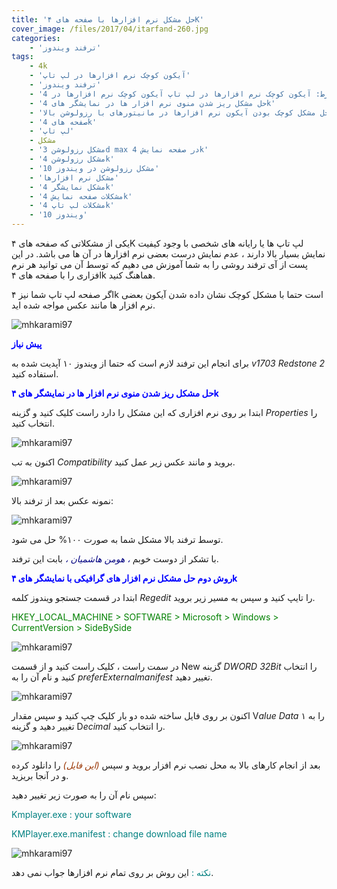 ```yaml
---
title: 'حل مشکل نرم افزارها با صفحه های ۴K'
cover_image: /files/2017/04/itarfand-260.jpg
categories:
    - 'ترفند ویندوز'
tags:
    - 4k
    - 'آیکون کوچک نرم افزارها در لپ تاپ'
    - 'ترفند ویندوز'
    - 'حذف شرط: آیکون کوچک نرم افزارها در لپ تاپ آیکون کوچک نرم افزارها در 4k'
    - 'حل مشکل ریز شدن منوی نرم افزار ها در نمایشگر های 4k'
    - 'حل مشکل کوچک بودن آیکون نرم افزارها در مانیتورهای با رزولوشن بالا'
    - 'صفحه های 4k'
    - 'لپ تاپ'
    - مشکل
    - 'مشکل رزولوشن 3d max در صفحه نمایش 4k'
    - 'مشکل رزولوشن 4k'
    - 'مشکل رزولوشن در ویندوز 10'
    - 'مشکل نرم افزارها'
    - 'مشکل نمایشگر 4k'
    - 'مشکلات صفحه نمایش 4k'
    - 'مشکلات لپ تاپ 4k'
    - 'ویندوز 10'
---
```


یکی از مشکلاتی که صفحه های ۴K لپ تاپ ها یا رایانه های شخصی با وجود کیفیت نمایش بسیار بالا دارند ، عدم نمایش درست بعضی نرم افزارها در آن ها می باشد. در این پست از آی ترفند روشی را به شما آموزش می دهیم که توسط آن می توانید هر نرم افزاری را با صفحه های ۴k هماهنگ کنید.

اگر صفحه لپ تاپ شما نیز ۴k است حتما با مشکل کوچک نشان داده شدن آیکون بعضی نرم افزار ها مانند عکس مواجه شده اید.

![mhkarami97](/files/2017/04/itarfand-256.jpg)  

<span style="color: #0000ff;">**پیش نیاز**</span>

برای انجام این ترفند لازم است که حتما از ویندوز ۱۰ آپدیت شده به *v1703 Redstone 2* استفاده کنید.

<span style="color: #0000ff;">**حل مشکل ریز شدن منوی نرم افزار ها در نمایشگر های ۴k**</span>

ابتدا بر روی نرم افزاری که این مشکل را دارد راست کلیک کنید و گزینه *Properties* را انتخاب کنید.

![mhkarami97](/files/2017/04/itarfand-257.jpg)  

اکنون به تب *Compatibility* بروید و مانند عکس زیر عمل کنید.

![mhkarami97](/files/2017/04/itarfand-258.jpg)  

نمونه عکس بعد از ترفند بالا:

![mhkarami97](/files/2017/04/itarfand-259.jpg)  

توسط ترفند بالا مشکل شما به صورت ۱۰۰% حل می شود.

با تشکر از دوست خوبم *<span style="color: #000080;">، هومن هاشمیان ،</span>* بابت این ترفند.

<span style="color: #0000ff;">**روش دوم حل مشکل نرم افزار های گرافیکی با نمایشگر های ۴k**</span>

ابتدا در قسمت جستجو ویندوز کلمه *Regedit* را تایپ کنید و سپس به مسیر زیر بروید.

<span style="color: #008000;">HKEY\_LOCAL\_MACHINE &gt; SOFTWARE &gt; Microsoft &gt; Windows &gt; CurrentVersion &gt; SideBySide</span>

![mhkarami97](/files/2017/04/itarfand-276.jpg)  

در سمت راست ، کلیک راست کنید و از قسمت New گزینه *DWORD 32Bit* را انتخاب کنید و نام آن را به *preferExternalmanifest* تغییر دهید.

![mhkarami97](/files/2017/04/itarfand-277.jpg)  

اکنون بر روی فایل ساخته شده دو بار کلیک چپ کنید و سپس مقدار V*alue Data* را به ۱ تغییر دهید و گزینه D*ecimal* را انتخاب کنید.

![mhkarami97](/files/2017/04/itarfand-278.jpg)  

بعد از انجام کارهای بالا به محل نصب نرم افزار بروید و سپس *<span style="color: #993300;">(این فایل)</span>* را دانلود کرده و در آنجا بریزید.

سپس نام آن را به صورت زیر تغییر دهید:

<span style="color: #008080;">Kmplayer.exe : your software</span>

<span style="color: #008080;">KMPlayer.exe.manifest : change download file name</span>

![mhkarami97](/files/2017/04/itarfand-279.jpg)  

<span style="color: #008080;">نکته :</span> این روش بر روی تمام نرم افزارها جواب نمی دهد.